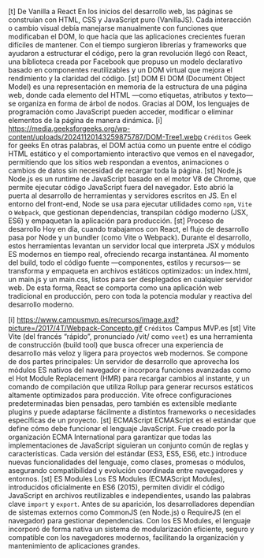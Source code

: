 
[t] De Vanilla a React
En los inicios del desarrollo web, las páginas se construían con HTML, CSS y JavaScript puro (VanillaJS). Cada interacción o cambio visual debía manejarse manualmente con funciones que modificaban el DOM, lo que hacía que las aplicaciones crecientes fueran difíciles de mantener. Con el tiempo surgieron librerías y frameworks que ayudaron a estructurar el código, pero la gran revolución llegó con React, una biblioteca creada por Facebook que propuso un modelo declarativo basado en componentes reutilizables y un DOM virtual que mejora el rendimiento y la claridad del código.
[st] DOM
El DOM (Document Object Model) es una representación en memoria de la estructura de una página web, donde cada elemento del HTML —como etiquetas, atributos y texto— se organiza en forma de árbol de nodos. Gracias al DOM, los lenguajes de programación como JavaScript pueden acceder, modificar o eliminar elementos de la página de manera dinámica. 
[i] https://media.geeksforgeeks.org/wp-content/uploads/20241120143259875787/DOM-Tree1.webp
`Créditos` Geek for geeks
En otras palabras, el DOM actúa como un puente entre el código HTML estático y el comportamiento interactivo que vemos en el navegador, permitiendo que los sitios web respondan a eventos, animaciones o cambios de datos sin necesidad de recargar toda la página.
[st] Node.js
Node.js es un runtime de JavaScript basado en el motor V8 de Chrome, que permite ejecutar código JavaScript fuera del navegador. Esto abrió la puerta al desarrollo de herramientas y servidores escritos en JS. En el entorno del front-end, Node se usa para ejecutar utilidades como `npm`, `Vite` o `Webpack`, que gestionan dependencias, transpilan código moderno (JSX, ES6) y empaquetan la aplicación para producción.
[st] Proceso de desarrollo
Hoy en día, cuando trabajamos con React, el flujo de desarrollo pasa por Node y un bundler (como Vite o Webpack). 
Durante el desarrollo, estos herramientas levantan un servidor local que interpreta JSX y módulos ES modernos en tiempo real, ofreciendo recarga instantánea. 
Al momento del build, todo el código fuente —componentes, estilos y recursos— se transforma y empaqueta en archivos estáticos optimizados: un index.html, un main.js y un main.css, listos para ser desplegados en cualquier servidor web. De esta forma, React se comporta como una aplicación web tradicional en producción, pero con toda la potencia modular y reactiva del desarrollo moderno.

[i] https://www.campusmvp.es/recursos/image.axd?picture=/2017/4T/Webpack-Concepto.gif
`Créditos` Campus MVP.es
[st] Vite
Vite (del francés “rápido”, pronunciado /vit/ como `veet`) es una herramienta de construcción (build tool) que busca ofrecer una experiencia de desarrollo más veloz y ligera para proyectos web modernos. Se compone de dos partes principales: 
Un servidor de desarrollo que aprovecha los módulos ES nativos del navegador e incorpora funciones avanzadas como el Hot Module Replacement (HMR) para recargar cambios al instante, y un comando de compilación que utiliza Rollup para generar recursos estáticos altamente optimizados para producción. 
Vite ofrece configuraciones predeterminadas bien pensadas, pero también es extensible mediante plugins y puede adaptarse fácilmente a distintos frameworks o necesidades específicas de un proyecto.
[st] ECMAScript
ECMAScript es el estándar que define cómo debe funcionar el lenguaje JavaScript. Fue creado por la organización ECMA International para garantizar que todas las implementaciones de JavaScript siguieran un conjunto común de reglas y características. Cada versión del estándar (ES3, ES5, ES6, etc.) introduce nuevas funcionalidades del lenguaje, como clases, promesas o módulos, asegurando compatibilidad y evolución coordinada entre navegadores y entornos.
[st] ES Modules
Los ES Modules (ECMAScript Modules), introducidos oficialmente en ES6 (2015), permiten dividir el código JavaScript en archivos reutilizables e independientes, usando las palabras clave `import` y `export`. Antes de su aparición, los desarrolladores dependían de sistemas externos como CommonJS (en Node.js) o RequireJS (en el navegador) para gestionar dependencias. Con los ES Modules, el lenguaje incorporó de forma nativa un sistema de modularización eficiente, seguro y compatible con los navegadores modernos, facilitando la organización y mantenimiento de aplicaciones grandes.